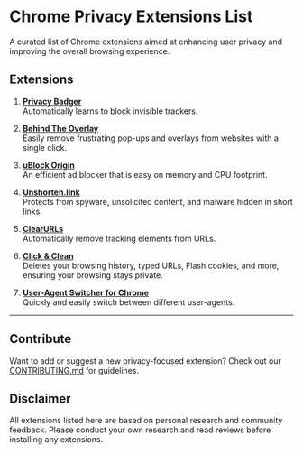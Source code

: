 # Chrome Privacy Extensions List

A curated list of Chrome extensions aimed at enhancing user privacy and improving the overall browsing experience.

## Extensions

1. [**Privacy Badger**](https://chrome.google.com/webstore/detail/privacy-badger/pkehgijcmpdhfbdbbnkijodmdjhbjlgp)  
   Automatically learns to block invisible trackers.

2. [**Behind The Overlay**](https://chromewebstore.google.com/detail/behind-the-overlay/ljipkdpcjbmhkdjjmbbaggebcednbbme)  
   Easily remove frustrating pop-ups and overlays from websites with a single click. 

3. [**uBlock Origin**](https://chrome.google.com/webstore/detail/ublock-origin/cjpalhdlnbpafiamejdnhcphjbkeiagm)  
   An efficient ad blocker that is easy on memory and CPU footprint.

4. [**Unshorten.link**](https://chrome.google.com/webstore/detail/unshortenlink/gbobdaaeaihkghbokihkofcbndhmbdpd)  
   Protects from spyware, unsolicited content, and malware hidden in short links.

5. [**ClearURLs**](https://chrome.google.com/webstore/detail/clearurls/lckanjgmijmafbedllaakclkaicjfmnk)  
   Automatically remove tracking elements from URLs.

6. [**Click & Clean**](https://chrome.google.com/webstore/detail/clickclean/ghgabhipcejejjmhhchfonmamedcbeod)  
   Deletes your browsing history, typed URLs, Flash cookies, and more, ensuring your browsing stays private.

7. [**User-Agent Switcher for Chrome**](https://chrome.google.com/webstore/detail/user-agent-switcher-for-c/djflhoibgkdhkhhcedjiklpkjnoahfmg)  
   Quickly and easily switch between different user-agents.

---

## Contribute

Want to add or suggest a new privacy-focused extension? Check out our [CONTRIBUTING.md](https://github.com/ResourceChest/.github/blob/main/CONTRIBUTING.md) for guidelines.

## Disclaimer

All extensions listed here are based on personal research and community feedback. Please conduct your own research and read reviews before installing any extensions.
